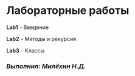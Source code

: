 # Лабораторные работы


**Lab1** - Введение

**Lab2** - Методы и рекурсия

**Lab3** - Классы






### ***Выполнил: Милёхин Н.Д.***
